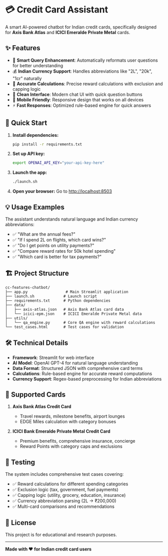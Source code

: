 # 💳 Credit Card Assistant

A smart AI-powered chatbot for Indian credit cards, specifically designed for **Axis Bank Atlas** and **ICICI Emeralde Private Metal** cards.

## ✨ Features

- 🧠 **Smart Query Enhancement**: Automatically reformats user questions for better understanding
- 💰 **Indian Currency Support**: Handles abbreviations like "2L", "20k", "1cr" naturally
- 🎯 **Accurate Calculations**: Precise reward calculations with exclusion and capping logic
- 💬 **Clean Interface**: Modern chat UI with quick question buttons
- 📱 **Mobile Friendly**: Responsive design that works on all devices
- ⚡ **Fast Responses**: Optimized rule-based engine for quick answers

## 🚀 Quick Start

1. **Install dependencies:**
   ```bash
   pip install -r requirements.txt
   ```

2. **Set up API key:**
   ```bash
   export OPENAI_API_KEY="your-api-key-here"
   ```

3. **Launch the app:**
   ```bash
   ./launch.sh
   ```

4. **Open your browser:**
   Go to [http://localhost:8503](http://localhost:8503)

## 💡 Usage Examples

The assistant understands natural language and Indian currency abbreviations:

- ✅ "What are the annual fees?"
- ✅ "If I spend 2L on flights, which card wins?"
- ✅ "Do I get points on utility payments?"
- ✅ "Compare reward rates for 50k hotel spending"
- ✅ "Which card is better for tax payments?"

## 🏗️ Project Structure

```
cc-features-chatbot/
├── app.py                 # Main Streamlit application
├── launch.sh             # Launch script
├── requirements.txt      # Python dependencies
├── data/
│   ├── axis-atlas.json   # Axis Bank Atlas card data
│   └── icici-epm.json    # ICICI Emeralde Private Metal data
├── utils/
│   └── qa_engine.py      # Core QA engine with reward calculations
└── test_cases.html       # Test cases for validation
```

## 🛠️ Technical Details

- **Framework**: Streamlit for web interface
- **AI Model**: OpenAI GPT-4 for natural language understanding
- **Data Format**: Structured JSON with comprehensive card terms
- **Calculations**: Rule-based engine for accurate reward computations
- **Currency Support**: Regex-based preprocessing for Indian abbreviations

## 🎯 Supported Cards

1. **Axis Bank Atlas Credit Card**
   - Travel rewards, milestone benefits, airport lounges
   - EDGE Miles calculation with category bonuses

2. **ICICI Bank Emeralde Private Metal Credit Card**
   - Premium benefits, comprehensive insurance, concierge
   - Reward Points with category caps and exclusions

## 🧪 Testing

The system includes comprehensive test cases covering:
- ✅ Reward calculations for different spending categories
- ✅ Exclusion logic (tax, government, fuel payments)
- ✅ Capping logic (utility, grocery, education, insurance)
- ✅ Currency abbreviation parsing (2L → ₹200,000)
- ✅ Multi-card comparisons and recommendations

## 📝 License

This project is for educational and research purposes.

---

**Made with ❤️ for Indian credit card users**
